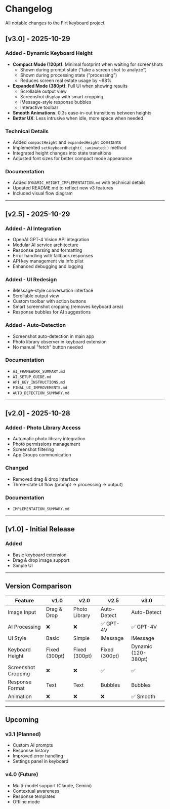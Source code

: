 # Changelog

All notable changes to the Flrt keyboard project.

## [v3.0] - 2025-10-29

### Added - Dynamic Keyboard Height
- **Compact Mode (120pt)**: Minimal footprint when waiting for screenshots
  - Shown during prompt state ("take a screen shot to analyze")
  - Shown during processing state ("processing")
  - Reduces screen real estate usage by ~68%
- **Expanded Mode (380pt)**: Full UI when showing results
  - Scrollable output view
  - Screenshot display with smart cropping
  - iMessage-style response bubbles
  - Interactive toolbar
- **Smooth Animations**: 0.3s ease-in-out transitions between heights
- **Better UX**: Less intrusive when idle, more space when needed

### Technical Details
- Added `compactHeight` and `expandedHeight` constants
- Implemented `setKeyboardHeight(_:animated:)` method
- Integrated height changes into state transitions
- Adjusted font sizes for better compact mode appearance

### Documentation
- Added `DYNAMIC_HEIGHT_IMPLEMENTATION.md` with technical details
- Updated README.md to reflect new v3 features
- Included visual flow diagram

---

## [v2.5] - 2025-10-29

### Added - AI Integration
- OpenAI GPT-4 Vision API integration
- Modular AI service architecture
- Response parsing and formatting
- Error handling with fallback responses
- API key management via Info.plist
- Enhanced debugging and logging

### Added - UI Redesign
- iMessage-style conversation interface
- Scrollable output view
- Custom toolbar with action buttons
- Smart screenshot cropping (removes keyboard area)
- Response bubbles for AI suggestions

### Added - Auto-Detection
- Screenshot auto-detection in main app
- Photo library observer in keyboard extension
- No manual "fetch" button needed

### Documentation
- `AI_FRAMEWORK_SUMMARY.md`
- `AI_SETUP_GUIDE.md`
- `API_KEY_INSTRUCTIONS.md`
- `FINAL_UI_IMPROVEMENTS.md`
- `AUTO_DETECTION_SUMMARY.md`

---

## [v2.0] - 2025-10-28

### Added - Photo Library Access
- Automatic photo library integration
- Photo permissions management
- Screenshot filtering
- App Groups communication

### Changed
- Removed drag & drop interface
- Three-state UI flow (prompt → processing → output)

### Documentation
- `IMPLEMENTATION_SUMMARY.md`

---

## [v1.0] - Initial Release

### Added
- Basic keyboard extension
- Drag & drop image support
- Simple UI

---

## Version Comparison

| Feature | v1.0 | v2.0 | v2.5 | v3.0 |
|---------|------|------|------|------|
| Image Input | Drag & Drop | Photo Library | Auto-Detect | Auto-Detect |
| AI Processing | ❌ | ❌ | ✅ GPT-4V | ✅ GPT-4V |
| UI Style | Basic | Simple | iMessage | iMessage |
| Keyboard Height | Fixed (300pt) | Fixed (300pt) | Fixed (300pt) | Dynamic (120-380pt) |
| Screenshot Cropping | ❌ | ❌ | ✅ | ✅ |
| Response Format | Text | Text | Bubbles | Bubbles |
| Animation | ❌ | ❌ | ❌ | ✅ Smooth |

---

## Upcoming

### v3.1 (Planned)
- Custom AI prompts
- Response history
- Improved error handling
- Settings panel in keyboard

### v4.0 (Future)
- Multi-model support (Claude, Gemini)
- Contextual awareness
- Response templates
- Offline mode

